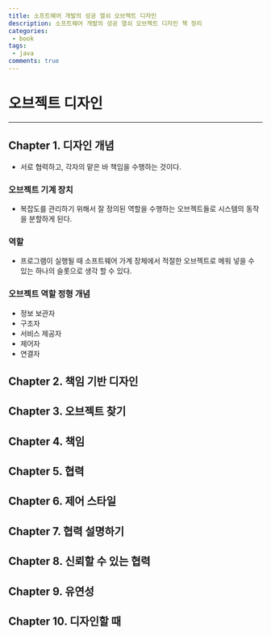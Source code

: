 ```yaml
---
title: 소프트웨어 개발의 성공 열쇠 오브젝트 디자인
description: 소프트웨어 개발의 성공 열쇠 오브젝트 디자인 책 정리
categories:
 - book
tags:
 - java
comments: true
---
```


# 오브젝트 디자인
---
## Chapter 1. 디자인 개념
* 서로 협력하고, 각자의 맡은 바 책임을 수행하는 것이다.
### 오브젝트 기계 장치
* 복잡도를 관리하기 위해서 잘 정의된 역할을 수행하는 오브젝트들로 시스템의 동작을 분할하게 된다.
### 역할
* 프로그램이 실행될 때 소프트웨어 가계 장체에서 적절한 오브젝트로 메워 넣을 수 있는 하나의 슬롯으로 생각 할 수 있다.
### 오브젝트 역할 정형 개념
* 정보 보관자
* 구조자
* 서비스 제공자
* 제어자
* 연결자

## Chapter 2. 책임 기반 디자인

## Chapter 3. 오브젝트 찾기

## Chapter 4. 책임

## Chapter 5. 협력

## Chapter 6. 제어 스타일

## Chapter 7. 협력 설명하기

## Chapter 8. 신뢰할 수 있는 협력

## Chapter 9. 유연성

## Chapter 10. 디자인할 때
